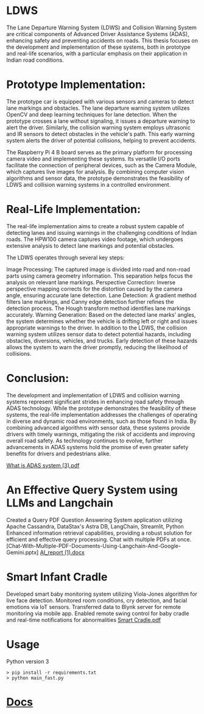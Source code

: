 # LDWS

The Lane Departure Warning System (LDWS) and Collision Warning System are critical components of Advanced Driver Assistance Systems (ADAS), enhancing safety and preventing accidents on roads. This thesis focuses on the development and implementation of these systems, both in prototype and real-life scenarios, with a particular emphasis on their application in Indian road conditions.

# Prototype Implementation:
The prototype car is equipped with various sensors and cameras to detect lane markings and obstacles. The lane departure warning system utilizes OpenCV and deep learning techniques for lane detection. When the prototype crosses a lane without signaling, it issues a departure warning to alert the driver. Similarly, the collision warning system employs ultrasonic and IR sensors to detect obstacles in the vehicle's path. This early warning system alerts the driver of potential collisions, helping to prevent accidents.

The Raspberry Pi 4 B board serves as the primary platform for processing camera video and implementing these systems. Its versatile I/O ports facilitate the connection of peripheral devices, such as the Camera Module, which captures live images for analysis. By combining computer vision algorithms and sensor data, the prototype demonstrates the feasibility of LDWS and collision warning systems in a controlled environment.

# Real-Life Implementation:
The real-life implementation aims to create a robust system capable of detecting lanes and issuing warnings in the challenging conditions of Indian roads. The HPW100 camera captures video footage, which undergoes extensive analysis to detect lane markings and potential obstacles.

The LDWS operates through several key steps:

Image Processing: The captured image is divided into road and non-road parts using camera geometry information. This separation helps focus the analysis on relevant lane markings.
Perspective Correction: Inverse perspective mapping corrects for the distortion caused by the camera angle, ensuring accurate lane detection.
Lane Detection: A gradient method filters lane markings, and Canny edge detection further refines the detection process. The Hough transform method identifies lane markings accurately.
Warning Generation: Based on the detected lane marks' angles, the system determines whether the vehicle is drifting left or right and issues appropriate warnings to the driver.
In addition to the LDWS, the collision warning system utilizes sensor data to detect potential hazards, including obstacles, diversions, vehicles, and trucks. Early detection of these hazards allows the system to warn the driver promptly, reducing the likelihood of collisions.

# Conclusion:
The development and implementation of LDWS and collision warning systems represent significant strides in enhancing road safety through ADAS technology. While the prototype demonstrates the feasibility of these systems, the real-life implementation addresses the challenges of operating in diverse and dynamic road environments, such as those found in India. By combining advanced algorithms with sensor data, these systems provide drivers with timely warnings, mitigating the risk of accidents and improving overall road safety. As technology continues to evolve, further advancements in ADAS systems hold the promise of even greater safety benefits for drivers and pedestrians alike.

[What is ADAS system (3).pdf](https://github.com/DevanshShukla1/projects/files/15137832/What.is.ADAS.system.3.pdf)


# An Effective Query System using LLMs and Langchain
Created a Query PDF Question Answering System application utilizing Apache Cassandra, DataStax's Astra DB, LangChain, Streamlit, Python
Enhanced information retrieval capabilities, providing a robust solution for efficient and effective query processing. Chat with multiple PDFs at once.
[Chat-With-Multiple-PDF-Documents-Using-Langchain-And-Google-Gemini.pptx]
[AI_report (1).docx](https://github.com/DevanshShukla1/projects/files/15104152/AI_report.1.docx)


 # Smart Infant Cradle 
 Developed smart baby monitoring system utilizing Viola-Jones algorithm for live face detection.
Monitored room conditions, cry detection, and facial emotions via IoT sensors.
Transferred data to Blynk server for remote monitoring via mobile app.
Enabled remote swing control for baby cradle and real-time notifications for abnormalities
[Smart Cradle.pdf](https://github.com/DevanshShukla1/projects/files/15104035/Smart.Cradle.pdf)



# Usage
Python version 3
```
> pip install -r requirements.txt
> python main_fast.py
```

# [Docs](./docs)
